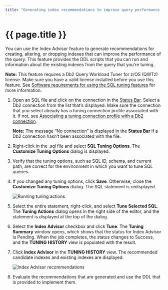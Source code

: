 ```yaml
---
title: "Generating index recommendations to improve query performance (Index Advisor)"
---
```


# {{ page.title }}

You can use the Index Advisor feature to generate recommendations for creating, altering, or dropping indexes that can improve the performance of the query. This feature provides the DDL scripts that you can run and information about the existing indexes from the query that you're tuning. 

**Note:** This feature requires a Db2 Query Workload Tuner for z/OS (QWTz) license. Make sure you have a valid license installed before you use this feature. See [Software requirements for using the SQL tuning features]({{site.baseurl}}/docs/tuning-sql-queries/sql-tuning-requirements.html) for more information.

1. Open an SQL file and click on the connection in the [Status Bar](https://code.visualstudio.com/docs/getstarted/userinterface). Select a Db2 connection from the list that’s displayed. Make sure the connection that you select already has a tuning connection profile associated with it. If not, see [Associating a tuning connection profile with a Db2 connection](https://ibm.github.io/db2forzosdeveloperextension-about/docs/tuning-sql-queries/setting-up-a-basic-tuning-environment.html#associating-a-tuning-connection-profile-with-a-db2-connection).

    **Note:** The message “No connection” is displayed in the **Status Bar** if a Db2 connection hasn’t been associated with the file.

2. Right-click in the .sql file and select **SQL Tuning Options**. The **Customize Tuning Options** dialog is displayed.

3. Verify that the tuning options, such as SQL ID, schema, and current path, are correct for the environment in which you want to tune SQL queries.

4. If you changed any tuning options, click **Save**. Otherwise, close the **Customize Tuning Options** dialog. The SQL statement is redisplayed.

   ![Running tuning actions]({{site.baseurl}}/assets/images/tuning-common-actions.gif)

5. Select the entire statement, right-click, and select **Tune Selected SQL**. The **Tuning Actions** dialog opens in the right side of the editor, and the statement is displayed at the top of the dialog.

6. Select the **Index Advisor** checkbox and click **Tune**. The **Tuning Summary** window opens, which shows that the status for Index Advisor is Pending. When the job completes, the status changes to Success, and the **TUNING HISTORY** view is populated with the result.

7. Click **Index Advisor** in the **TUNING HISTORY** view. The recommended candidate indexes and existing indexes are displayed.
  
   ![Index Advisor recommendations]({{site.baseurl}}/assets/images/tuning-index-advisor-recommendations.gif)

8. Evaluate the recommendations that are generated and use the DDL that is provided to implement them.
